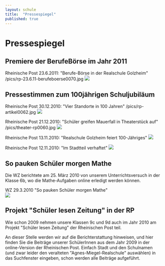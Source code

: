 ```yaml
---
layout: schule
title:  "Pressespiegel"
published: true
---
```


# Pressespiegel

## Premiere der BerufeBörse im Jahr 2011

Rheinische Post 23.6.2011: "Berufe-Börse in der Realschule Golzheim" /pics/rp-23.6.11-berufeboerse0070.jpg
<img src="img/20110623-rp-berufeboerse.jpg">

## Pressestimmen zum 100jährigen Schuljubiläum

Rheinische Post 30.12.2010: "Vier Standorte in 100 Jahren" /pics/rp-artikel0062.jpg
<img src="img/20101230-vier-standorte-in-100-jahren.jpg">

Rheinische Post 21.12.2010: "Schüler greifen Mauerfall in Theaterstück auf" /pics/theater-rp0060.jpg
<img src="img/20101221-rp-schueler-greifen-mauerfall-auf.jpg">

Rheinische Post 13.11.2010: "Realschule Golzheim feiert 100-Jähriges" 
<img src="img/20101113-realschule-golzheim-feiert-100-jaehriges.jpg">

Rheinische Post 12.11.2010: "Im Stadtteil verhaftet" 
<img src="img/20101112-rp-im-stadtteil-verhaftet.jpg">

## So pauken Schüler morgen Mathe

Die WZ berichtete am 25. März 2010 von unserem Unterrichtsversuch in der Klasse 6b, wo die Mathe-Aufgaben online erledigt werden können.

WZ 29.3.2010 "So pauken Schüler morgen Mathe"  
<img src="img/20100325-wz-so-pauken-schueler-morgen-mathe.jpg">

## Projekt "Schüler lesen Zeitung" in der RP

Wie schon 2009 nehmen unsere Klassen 9c und 9d auch im Jahr 2010 am Projekt "Schüler lesen Zeitung" der Rheinischen Post teil. 

An dieser Stelle werden wir auf die Berichterstattung hinweisen, und hier finden Sie die Beiträge unserer SchülerInnen aus dem Jahr 2009 in der online-Version der Rheinischen Post. Einfach Stadt und den Schulnamen (und zwar leider den veralteten "Agnes-Miegel-Realschule" auswählen) in das Suchfenster eingeben, schon werden alle Beiträge aufgeführt. 

<!-- 
20110113-wz-der-endspurt-fuer-den-schulpreis.jpg
rp-artikel-handwerker-azubis-30.10.103.jpg
wz-artikel1a0064.jpg
-->
